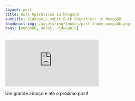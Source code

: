 ```yaml
---
layout: post
title: Bulk Operations in MongoDB
subtitle: Videoaula sobre Bulk Operations in MongoDB
thumbnail-img: /assets/img/thumbs/post-thumb-mongodb.png
tags: [mongoDB, noSQL, videoaula]
---
```


<div class="video-container">
    <iframe src="https://www.youtube-nocookie.com/embed/Dqi7OKeANV8" title="Videoaula sobre Bulk Operations in MongoDB" frameborder="0" allow="accelerometer; autoplay; encrypted-media; gyroscope; picture-in-picture" allowfullscreen></iframe>
</div>

Um grande abraço e até o próximo post!
